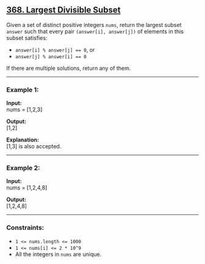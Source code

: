 ## [368. Largest Divisible Subset](https://leetcode.com/problems/largest-divisible-subset/)

Given a set of distinct positive integers `nums`, return the largest subset `answer` such that every pair `(answer[i], answer[j])` of elements in this subset satisfies:  

- `answer[i] % answer[j] == 0`, or  
- `answer[j] % answer[i] == 0`  

If there are multiple solutions, return any of them.  

---

### Example 1:
**Input:**  
nums = [1,2,3]  

**Output:**  
[1,2]  

**Explanation:**  
[1,3] is also accepted.  

---

### Example 2:
**Input:**  
nums = [1,2,4,8]  

**Output:**  
[1,2,4,8]  

---

### Constraints:
- `1 <= nums.length <= 1000`  
- `1 <= nums[i] <= 2 * 10^9`  
- All the integers in `nums` are unique.  
